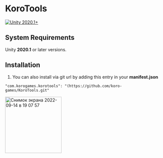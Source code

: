 # KoroTools

[![Unity 2020.1+](https://img.shields.io/badge/unity-2020.1%2B-blue.svg)](https://unity3d.com/get-unity/download)

## System Requirements
Unity **2020.1** or later versions.

## Installation

1. You can also install via git url by adding this entry in your **manifest.json**
```
"com.korogames.korotools": "(https://github.com/koro-games/KoroTools.git"
```


<img width="183" alt="Снимок экрана 2022-09-14 в 19 07 57" src="https://user-images.githubusercontent.com/51174663/190206367-48c50f31-3f46-4e67-a038-7812ac875b4c.png">
